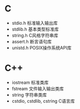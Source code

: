 # C
- stdio.h 标准输入输出库
- stdlib.h 基本类型标准库
- string.h C风格字符串库
- assert.h 断言语句库
- unistd.h POSIX操作系统API库
# C++
- iostream 标准类库
- fstream 文件输入输出类库
- string 字符串类库
- cstdio, cstdlib, cstring C语言库